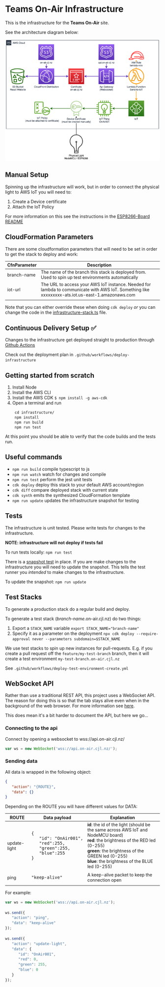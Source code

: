 # Teams On-Air Infrastructure

This is the infrastructure for the **Teams On-Air** site.

See the architecture diagram below:

![](../docs/architecture.png)

## Manual Setup
Spinning up the infrastructure will work, but in order to connect the physical light to AWS IoT you will need to:

 1. Create a Device certificate 
 2. Attach the IoT Policy

For more information on this see the instructions in the [ESP8266-Board README](../ESP8266-Board/README.md)

## CloudFormation Parameters
There are some cloudformation parameters that will need to be set in order to get the stack to deploy and work:

| CfnParameter | Description                                                                                                                                      |
|--------------|--------------------------------------------------------------------------------------------------------------------------------------------------|
| branch-name  | The name of the branch this stack is deployed from. Used to spin up test environments automatically                                              |
| iot-url      | The URL to access your AWS IoT instance. Needed for lambda to communicate with AWS IoT. Something like xxxxxxxxx-ats.iot.us-east-1.amazonaws.com |
|              |                                                                                                                                                  |

Note that you can either override these when doing `cdk deploy` *or* you can change the code in the [infrastructure-stack.ts](lib/infrastructure-stack.ts) file.

## Continuous Delivery Setup ✅

Changes to the infrastructure get deployed straight to production through [Github Actions](https://github.com/chriiiish/teams-on-air/actions)

Check out the deployment plan in `.github/workflows/deploy-infrastructure`

## Getting started from scratch
    
1. Install Node
2. Install the AWS CLI
3. Install the AWS CDK
   `$ npm install -g aws-cdk`
4. Open a terminal and run
   ```
    cd infrastructure/
    npm install
    npm run build
    npm run test
   ```

At this point you should be able to verify that the code builds and the tests run.


## Useful commands

 * `npm run build`            compile typescript to js
 * `npm run watch`            watch for changes and compile
 * `npm run test`             perform the jest unit tests
 * `cdk deploy`               deploy this stack to your default AWS account/region
 * `cdk diff`                 compare deployed stack with current state
 * `cdk synth`                emits the synthesized CloudFormation template
 * `npm run update`           updates the infrastructure snapshot for testing


## Tests
The infrastructure is unit tested. Please write tests for changes to the infrastructure.

**NOTE: infrastructure will not deploy if tests fail**

To run tests locally: `npm run test`

There is a [snapshot test](https://jestjs.io/docs/snapshot-testing) in place. If you are make changes to the infrastructure you will need to update the snapshot. This tells the test runner you _intended_ to make changes to the infrastructure.

To update the snapshot: `npm run update`


## Test Stacks
To generate a production stack do a regular build and deploy.

To generate a test stack (_branch-name_.on-air.cjl.nz) do two things:
1. Export a `STACK_NAME` variable
   `export STACK_NAME="branch-name"`
2. Specify it as a parameter on the deployment
   `npx cdk deploy --require-approval never --parameters subdomain=$STACK_NAME`

We use test stacks to spin up new instances for pull-requests. E.g. if you create a pull request off the `feature/my-test-branch` branch, then it will create a test environment `my-test-branch.on-air.cjl.nz` 

See `.github/workflows/deploy-test-environment-create.yml`

## WebSocket API
Rather than use a traditional REST API, this project uses a WebSocket API. The reason for doing this is so that the tab stays alive even when in the background of the web browser. For more information see [here](https://developer.mozilla.org/en-US/docs/Web/API/Page_Visibility_API#policies_in_place_to_aid_background_page_performance).

This does mean it's a bit harder to document the API, but here we go... 

### Connecting to the api
Connect by opening a websocket to wss://api.on-air.cjl.nz/

```javascript
var ws = new WebSocket('wss://api.on-air.cjl.nz/');
```

### Sending data
All data is wrapped in the following object:

```json
{
   "action": "{ROUTE}",
   "data": {}
}
```

Depending on the ROUTE you will have different values for DATA:

<table>
   <thead>
      <tr>
         <th>ROUTE</th>
         <th>Data payload</th>
         <th>Explanation</th>
      </tr>
   </thead>
   <tbody>
      <tr>
         <td>update-light</td>
         <td><pre>
{
   "id": "OnAir001",
   "red":255,
   "green":255,
   "blue":255
}
</pre></td>
         <td>
            <b>id</b>: the id of the light (should be the same across AWS IoT and NodeMCU board) <br />
            <b>red</b>: the brightness of the RED led (0-255) <br />
            <b>green</b>: the brightness of the GREEN led (0-255) <br />
            <b>blue</b>: the brightness of the BLUE led (0-255) <br />
         </td>
      </tr>
      <tr>
         <td>ping</td>
         <td><pre>"keep-alive"</td>
         <td>
            A keep-alive packet to keep the connection open
         </td>
   </tbody>
</table>

For example:
```javascript
var ws = new WebSocket('wss://api.on-air.cjl.nz');

ws.send({
   "action": "ping",
   "data": "keep-alive"
});

ws.send({
   "action": "update-light",
   "data": {
      "id": "OnAir001",
      "red": 0,
      "green": 255,
      "blue": 0
   }
});
```